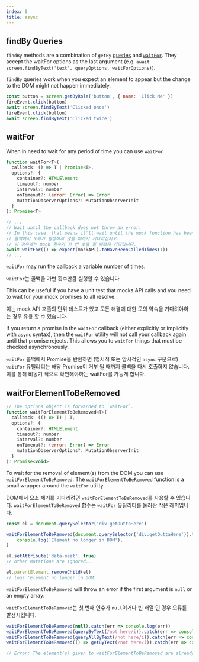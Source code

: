 ```yaml
---
index: 0
title: async
---
```


## findBy Queries

`findBy` methods are a combination of `getBy` [queries](https://testing-library.com/docs/queries/about#types-of-queries) and [`waitFor`](https://testing-library.com/docs/dom-testing-library/api-async#waitfor). They accept the waitFor options as the last argument (e.g. `await screen.findByText('text', queryOptions, waitForOptions)`).

`findBy` queries work when you expect an element to appear but the change to the DOM might not happen immediately.

```js
const button = screen.getByRole('button', { name: 'Click Me' })
fireEvent.click(button)
await screen.findByText('Clicked once')
fireEvent.click(button)
await screen.findByText('Clicked twice')
```

## waitFor

When in need to wait for any period of time you can use `waitFor`

```js
function waitFor<T>(
  callback: () => T | Promise<T>,
  options?: {
    container?: HTMLElement
    timeout?: number
    interval?: number
    onTimeout?: (error: Error) => Error
    mutationObserverOptions?: MutationObserverInit
  }
): Promise<T>
```

```js
// ...
// Wait until the callback does not throw an error.
// In this case, that means it'll wait until the mock function has been called once.
// 콜백에서 오류가 발생하지 않을 때까지 기다리십시오.
// 이 경우에는 mock 함수가 한 번 호출 될 때까지 기다립니다.
await waitFor(() => expect(mockAPI).toHaveBeenCalledTimes(1))
// ...
```

`waitFor` may run the callback a variable number of times.

`waitFor`는 콜백을 가변 횟수만큼 실행할 수 있습니다.

This can be useful if you have a unit test that mocks API calls and you need to wait for your mock promises to all resolve.

이는 mock API 호출의 단위 테스트가 있고 모든 해결에 대한 모의 약속을 기다려야하는 경우 유용 할 수 있습니다.

If you return a promise in the `waitFor` callback (either explicitly or implicitly with `async` syntax), then the `waitFor` utility will not call your callback again until that promise rejects. This allows you to `waitFor` things that must be checked asynchronously.

`waitFor` 콜백에서 Promise을 반환하면 (명시적 또는 암시적인 `async` 구문으로) `waitFor` 유틸리티는 해당 Promise이 거부 될 때까지 콜백을 다시 호출하지 않습니다. 이를 통해 비동기 적으로 확인해야하는 waitFor를 가능게 합니다.

## waitForElementToBeRemoved

```js
// The options object is forwarded to `waitFor`.
function waitForElementToBeRemoved<T>(
  callback: (() => T) | T,
  options?: {
    container?: HTMLElement
    timeout?: number
    interval?: number
    onTimeout?: (error: Error) => Error
    mutationObserverOptions?: MutationObserverInit
  }
): Promise<void>
```

To wait for the removal of element(s) from the DOM you can use `waitForElementToBeRemoved`. The `waitForElementToBeRemoved` function is a small wrapper around the `waitFor` utility.

DOM에서 요소 제거를 기다리려면 `waitForElementToBeRemoved`를 사용할 수 있습니다. `waitForElementToBeRemoved` 함수는 `waitFor` 유틸리티를 둘러싼 작은 래퍼입니다.

```js
const el = document.querySelector('div.getOuttaHere')

waitForElementToBeRemoved(document.querySelector('div.getOuttaHere')).then(() =>
    console.log('Element no longer in DOM'),
)

el.setAttribute('data-neat', true)
// other mutations are ignored...

el.parentElement.removeChild(el)
// logs 'Element no longer in DOM'
```

`waitForElementToBeRemoved` will throw an error if the first argument is `null` or an empty array:

`waitForElementToBeRemoved`는 첫 번째 인수가 `null`이거나 빈 배열 인 경우 오류를 발생시킵니다.

```js
waitForElementToBeRemoved(null).catch(err => console.log(err))
waitForElementToBeRemoved(queryByText(/not here/i)).catch(err => console.log(err))
waitForElementToBeRemoved(queryAllByText(/not here/i)).catch(err => console.log(err))
waitForElementToBeRemoved(() => getByText(/not here/i)).catch(err => console.log(err))

// Error: The element(s) given to waitForElementToBeRemoved are already removed. waitForElementToBeRemoved requires that the element(s) exist(s) before waiting for removal.
```
